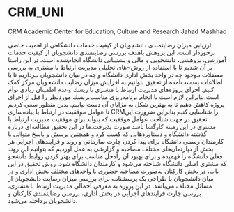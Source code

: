 # CRM_UNI
CRM  Academic Center for Education, Culture and Research Jahad Mashhad
<p>
ارزیابی میزان رضایتمندی دانشجویان از كیفیت خدمات دانشگاهی از اهمیت خاصی برخوردار است. این پژوهش باهدف بررسی رضایتمندی دانشجویان از كیفیت خدمات آموزشی، پژوهشی، دانشجویی و مالی و پشتیبانی دانشگاه انجام‌شده است.
در این راستا بر آن شدیم تا با استفاده از روش¬های تحلیلی مدیریت ارتباط با مشتری به بررسی معضلات موجود چه در واحد بخش اداری دانشگاه و چه در میان دانشجویان بپردازیم تا با اطلاعات به‌دست‌آمده از تحقیق بتوانیم به افزایش میزان رضایت دانشجویان مرکز کمک کنیم. اﺟﺮاي پروژه‌های ﻣﺪﻳﺮﻳﺖ ارﺗﺒﺎط ﺑﺎ ﻣﺸﺘﺮي ﺑﺎ رﻳﺴﻚ وﻋﺪم اﻃﻤﻴﻨﺎن زﻳﺎدي توأم اﺳﺖ،ﺑﻨﺎﺑﺮاﻳﻦ ﻻزم اﺳﺖ ﺑﺎ اﻧﺠﺎم برنامه‌ریزی ﻣﻨﺎﺳﺐ،رﻳﺴﻚ ﻣﻮردﻧﻈﺮ را ﻗﺒﻞ از اﺟﺮاي ﭘﺮوژه ﻛﺎﻫﺶ دﻫﻴﻢ ﺗﺎ ﺑﻪ ﺑﻬﺘﺮﻳﻦ ﺷﻜﻞ ﺑﻪ ﻣﺰاﻳﺎي آن دﺳﺖ بیابیم. ﺑﺪﻳﻦ ﻣﻨﻈﻮر ﺳﻌﻲ ﻛﺮدﻳﻢ ﺗﺎ ﻋﻮاﻣﻞ ﻣﻮﻓﻘﻴﺖ در ارﺗﺒﺎط ﺑﺎ پیاده‌سازی CRMرا شناسایی ﻛﻨﻴﻢ ﺑﻨﺎﺑﺮاﻳﻦ ﺿﺮورت،اﻳﻦ ﺗﺤﻘﻴﻖ در ﺟﻬﺖ ﺷﻨﺎﺧﺖ ﻋﻮاﻣﻞ ﻣﻮﻓﻘﻴﺖ ﻛﻪ ﺑﺘﻮاﻧﺪ ﺑﺮاي ﻣﻮﻓﻘﻴﺖ ﻣﺪﻳﺮﻳﺖ ارﺗﺒﺎط ﺑﺎ ﻣﺸﺘﺮي در اﻳﻦ زﻣﻴﻨﻪ ﻛﺎرﮔﺸﺎ ﺑﺎﺷﺪ ﺻﻮرت ﭘﺬﻳﺮﻓﺖ.ما در این تحقیق مطالعه‌ای درباره گذشته دانشگاه و دستاوردهایی که کسب کرد و همچنین پرسش و پاسخ متوالی با کارمندان رسمی دانشگاه برای پیدا کردن چارت سازمانی و روند و فرایندهای اجرایی هر بخش از دپارتمان‌های مختلف مصاحبه و گزارشی به عمل آوردیم که بتوانیم این روند فعلی دانشگاه را فهمیده و برای بهبود آن راه‌حل مناسب برای بهتر کردن روابط دانشجو که مشتری اصلی دانشگاه شناخته می‌شود و کارمندان دانشگاه شود. روش تحقیق در این باب، در بخش کارکنان به‌صورت مصاحبه حضوری با واحدهای مختلف بخش اداری و در میان دانشجویان با طراحی یک پرسشنامه برای بررسی میزان رضایت دانشجویان از مسائل مختلف می‌باشد. در این پروژه به معرفی اجمالی مدیریت ارتباط با مشتری، بررسی چارت فرایندهای اجرایی در بخش اداری، بررسی رضایتمندی کارکنان و دانشجویان پرداخته می‌شود.
</p>

